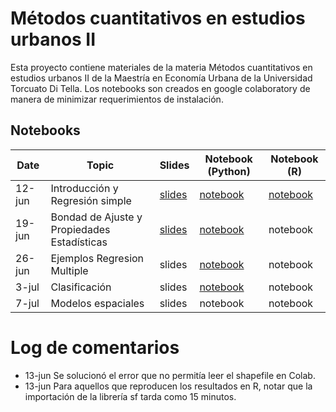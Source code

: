 # Métodos cuantitativos en estudios urbanos II

Esta proyecto contiene materiales de la materia Métodos cuantitativos en estudios urbanos II de la Maestría en Economía Urbana de la Universidad Torcuato Di Tella. 
Los notebooks son creados en google colaboratory de manera de minimizar requerimientos de instalación.

## Notebooks 

| Date    | Topic                              | Slides | Notebook (Python) | Notebook (R) |
|---------|------------------------------------|--------|----------|----------|
| 12-jun  | Introducción y Regresión simple    | [slides](slides/clase_1/Clase_1.pdf) | [notebook](notebooks/python/1_Introduccion.ipynb) | [notebook](notebooks/R/1_Introduccion.ipynb) |
| 19-jun  | Bondad de Ajuste y Propiedades Estadísticas  | [slides](slides/clase_2/Clase_2.pdf) | [notebook](notebooks/python/OLS_2_Ajuste_Propiedades_Test_de_Hipótesis_V2.ipynb) | notebook |
| 26-jun  | Ejemplos Regresion Multiple        | slides | [notebook](notebooks/python/OLS4_Regresion_Multiple.ipynb) | notebook |
| 3-jul   | Clasificación                      | slides | [notebook](notebooks/python/5_Modelos_de_Clasificacion.ipynb) | notebook |
| 7-jul   | Modelos espaciales                 | slides | notebook | notebook |


# Log de comentarios

* 13-jun Se solucionó el error que no permitía leer el shapefile en Colab.
* 13-jun Para aquellos que reproducen los resultados en R, notar que la importación de la librería sf tarda como 15 minutos.


